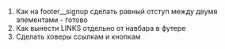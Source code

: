 1. Как на footer__signup сделать равный отступ между двумя элементами - готово
2. Как вынести LINKS отдельно от навбара в футере
3. Сделать ховеры ссылкам и кнопкам
